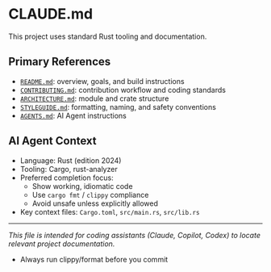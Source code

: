 # CLAUDE.md

This project uses standard Rust tooling and documentation.

## Primary References
- [`README.md`](README.md): overview, goals, and build instructions  
- [`CONTRIBUTING.md`](CONTRIBUTING.md): contribution workflow and coding standards  
- [`ARCHITECTURE.md`](ARCHITECTURE.md): module and crate structure  
- [`STYLEGUIDE.md`](STYLEGUIDE.md): formatting, naming, and safety conventions  
- [`AGENTS.md`](AGENTS.md): AI Agent instructions

## AI Agent Context
- Language: Rust (edition 2024)
- Tooling: Cargo, rust-analyzer
- Preferred completion focus:
  - Show working, idiomatic code
  - Use `cargo fmt` / `clippy` compliance
  - Avoid unsafe unless explicitly allowed
- Key context files: `Cargo.toml`, `src/main.rs`, `src/lib.rs`

---

_This file is intended for coding assistants (Claude, Copilot, Codex) to locate relevant project documentation._
- Always run clippy/format before you commit